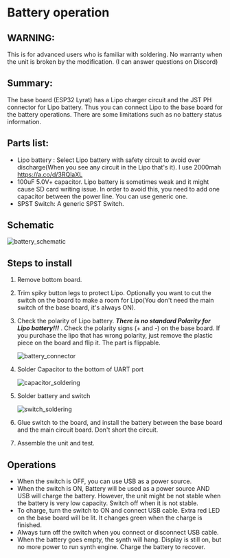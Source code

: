 # Battery operation

## WARNING:

This is for advanced users who is familiar with soldering. No warranty when the unit is broken by the modification. (I can answer questions on Discord)

## Summary:

The base board (ESP32 Lyrat) has a Lipo charger circuit and the JST PH connector for Lipo battery. Thus you can connect Lipo to the base board for the battery operations. There are some limitations such as no battery status information.

## Parts list:

 - Lipo battery : Select Lipo battery with safety circuit to avoid over discharge(When you see any circuit in the Lipo that's it). I use 2000mah https://a.co/d/3RQlaXL
 - 100uF 5.0V+ capacitor. Lipo battery is sometimes weak and it might cause SD card writing issue. In order to avoid this, you need to add one capacitor between the power line. You can use generic one.
 - SPST Switch: A generic SPST Switch.

## Schematic

![battery_schematic](/Users/ryosukekojima/git/Qun-mk2/manual_images/battery_schematic.png)

## Steps to install

1. Remove bottom board.

2. Trim spiky button legs to protect Lipo.  Optionally you want to cut the switch on the board to make a room for Lipo(You don't need the main switch of the base board, it's always ON).

3. Check the polarity of Lipo battery.  ***There is no standard Polarity for Lipo battery!!!***  . Check the polarity signs (+ and -) on the base board. If you purchase the lipo that has wrong polarity, just remove the plastic piece on the board and flip it. The part is flippable.

   ![battery_connector](/Users/ryosukekojima/git/Qun-mk2/manual_images/battery_connector.jpg)

4. Solder Capacitor to the bottom of UART port

   ![capacitor_soldering](/Users/ryosukekojima/git/Qun-mk2/manual_images/capacitor_soldering.png)
   
5. Solder battery and switch

   ![switch_soldering](/Users/ryosukekojima/git/Qun-mk2/manual_images/switch_soldering.png)
   
6. Glue switch to the board, and install the battery between the base board and the main circuit board. Don't short the circuit.
7. Assemble the unit and test.

## Operations

- When the switch is OFF, you can use USB as a power source.
- When the switch is ON, Battery will be used as a power source AND USB will charge the battery. However, the unit might be not stable when the battery is very low capacity. Switch off when it is not stable.
- To charge, turn the switch to ON and connect USB cable. Extra red LED on the base board will be lit. It changes green when the charge is finished.
- Always turn off the switch when you connect or disconnect USB cable.
- When the battery goes empty, the synth will hang. Display is still on, but no  more power to run synth engine. Charge the battery to recover.